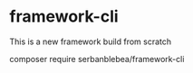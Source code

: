 # framework-cli
This is a new framework build from scratch

composer require serbanblebea/framework-cli
